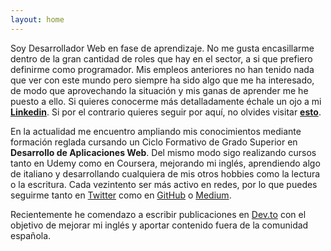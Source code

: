```yaml
---
layout: home
---
```


Soy Desarrollador Web en fase de aprendizaje. No me gusta encasillarme dentro de la gran cantidad de roles que hay en el sector, a si que prefiero definirme como
programador. Mis empleos anteriores no han tenido nada que ver con este mundo pero siempre ha sido algo que me ha interesado, de modo que aprovechando la situación
y mis ganas de aprender me he puesto a ello. Si quieres conocerme más detalladamente échale un ojo a mi **[Linkedin](https://es.linkedin.com/in/jgcarrilloweb)**.
Si por el contrario quieres seguir por aquí, no olvides visitar **[esto]()**.

En la actualidad me encuentro ampliando mis conocimientos mediante formación reglada cursando un Ciclo Formativo de Grado Superior en **Desarrollo de Aplicaciones Web**.
Del mismo modo sigo realizando cursos tanto en Udemy como en Coursera, mejorando mi inglés, aprendiendo algo de italiano y desarrollando cualquiera de mis otros hobbies
como la lectura o la escritura. Cada vezintento ser más activo en redes, por lo que puedes seguirme tanto en [Twitter](https://twitter.com/jgcarrillo_) como en [GitHub](https://github.com/jgcarrillo/) o [Medium](https://medium.com/@jgcarrillo).

Recientemente he comendazo a escribir publicaciones en [Dev.to](https://dev.to/jgcarrillo) con el objetivo de mejorar mi inglés y aportar contenido fuera de la comunidad española.
